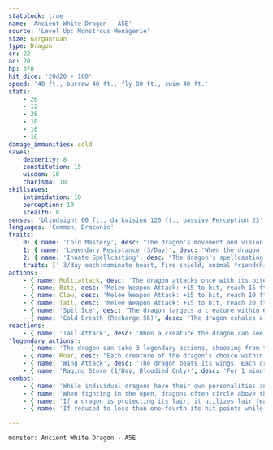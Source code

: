 ```yaml
---
statblock: true
name: 'Ancient White Dragon - A5E'
source: 'Level Up: Monstrous Menagerie'
size: Gargantuan
type: Dragon
cr: 22
ac: 20
hp: 370
hit_dice: '20d20 + 160'
speed: '40 ft., burrow 40 ft., fly 80 ft., swim 40 ft.'
stats:
    - 26
    - 12
    - 26
    - 10
    - 16
    - 16
damage_immunities: cold
saves:
    dexterity: 8
    constitution: 15
    wisdom: 10
    charisma: 10
skillsaves:
    intimidation: 10
    perception: 10
    stealth: 8
senses: 'blindsight 60 ft., darkvision 120 ft., passive Perception 23'
languages: 'Common, Draconic'
traits:
    0: { name: 'Cold Mastery', desc: "The dragon's movement and vision is not hindered by cold, icy surfaces, snow, wind, or storms. Additionally, the dragon can choose to burrow through snow and ice without leaving a trace." }
    1: { name: 'Legendary Resistance (3/Day)', desc: 'When the dragon fails a saving throw, it can choose to succeed instead. When it does, it sheds some of its scales, which turn to ice. If it has no more uses of this ability, its Armor Class is reduced to 18 until it finishes a long rest.' }
    2: { name: 'Innate Spellcasting', desc: "The dragon's spellcasting ability is Charisma (save DC 18). It can innately cast the following spells, requiring no material components." }
    traits: [' 3/day each:dominate beast, fire shield, animal friendship, sleet storm', ' 1/day each:control weather, wall of ice']
actions:
    - { name: Multiattack, desc: 'The dragon attacks once with its bite and twice with its claws. In place of its bite attack, it can Spit Ice.' }
    - { name: Bite, desc: 'Melee Weapon Attack: +15 to hit, reach 15 ft., one target. Hit: 30 (4d10 + 8) piercing damage plus 9 (2d8) cold damage.' }
    - { name: Claw, desc: 'Melee Weapon Attack: +15 to hit, reach 10 ft., one target. Hit: 21 (3d8 + 8) slashing damage.' }
    - { name: Tail, desc: 'Melee Weapon Attack: +15 to hit, reach 20 ft., one target. Hit: 21 (3d8 + 8) bludgeoning damage, and the dragon pushes the target 10 feet away.' }
    - { name: 'Spit Ice', desc: 'The dragon targets a creature within 60 feet, forcing it to make a DC 23 Dexterity saving throw. On a failure, the target takes 22 (4d10) cold damage, and its speed is reduced to 0 until the end of its next turn. On a success, it takes half damage.' }
    - { name: 'Cold Breath (Recharge 56)', desc: 'The dragon exhales a 90-foot cone of frost. Each creature in the area makes a DC 23 Constitution saving throw. On a failure, it takes 66 (19d6) cold damage, and its speed is reduced to 0 until the end of its next turn. On a success, it takes half damage.' }
reactions:
    - { name: 'Tail Attack', desc: 'When a creature the dragon can see within 10 feet hits the dragon with a melee attack, the dragon makes a tail attack against it.' }
'legendary actions':
    - { name: 'The dragon can take 3 legendary actions, choosing from the options below', desc: "Only one legendary action can be used at a time and only at the end of another creature's turn. It regains spent legendary actions at the start of its turn." }
    - { name: Roar, desc: "Each creature of the dragon's choice within 120 feet that can hear it makes a DC 18 Charisma saving throw. On a failure, it is frightened for 1 minute. A creature repeats the saving throw at the end of its turn, ending the effect on itself on a success. When it succeeds on a saving throw or the effect ends for it, it is immune to Roar for 24 hours." }
    - { name: 'Wing Attack', desc: 'The dragon beats its wings. Each creature within 15 feet makes a DC 23 Dexterity saving throw. On a failure, it is pushed 10 feet away and knocked prone. The dragon can then fly up to half its fly speed.' }
    - { name: 'Raging Storm (1/Day, Bloodied Only)', desc: 'For 1 minute, gusts of sleet emanate from the dragon in a 40-foot-radius sphere, spreading around corners. The area is lightly obscured, the ground is difficult terrain, and nonmagical flames are extinguished. The first time a creature other than the dragon moves on its turn while in the area, it must succeed on a DC 18 Dexterity saving throw or take 11 (2d10) cold damage and fall prone (or fall if it is flying).' }
combat:
    - { name: 'While individual dragons have their own personalities and tactics, most rely heavily on their breath weapons', desc: 'They use them whenever they can, preferably from maximum distance and while flying above their enemies.' }
    - { name: 'When fighting in the open, dragons often circle above their enemies as they wait for their breath weapons to recharge', desc: "They only close to melee if their enemies deal significant damage with ranged attacks, or if they can savage an enemy cut off from its allies. Once bloodied, dragons become more aggressive, attacking with bite and claws when their breath weapons aren't available." }
    - { name: 'If a dragon is protecting its lair, it utilizes lair features, traps, allies, and architecture such as escape tunnels to keep up a hit-and-run fight, reappearing only when it has a fully-recharged breath weapon', desc: 'If the dragon is forced into melee combat, it uses its bite and claws against a single foe. If it has legendary actions like Roar and Wing Attack, it uses them to disperse its other enemies.' }
    - { name: 'If reduced to less than one-fourth its hit points while fighting in the open, a dragon flies away', desc: 'However, it fights to the death to defend its lair, unless it can regain the upper hand through tricks or bargains.' }

---
```

```statblock
monster: Ancient White Dragon - A5E
```
